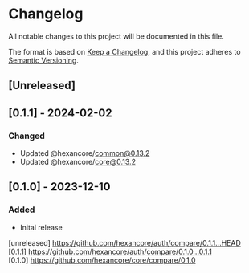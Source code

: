 # Changelog

All notable changes to this project will be documented in this file.

The format is based on [Keep a Changelog](https://keepachangelog.com/en/1.0.0/),
and this project adheres to [Semantic Versioning](https://semver.org/spec/v2.0.0.html).

## [Unreleased]

## [0.1.1] - 2024-02-02

### Changed

- Updated @hexancore/common@0.13.2
- Updated @hexancore/core@0.13.2

## [0.1.0] - 2023-12-10

### Added

- Inital release

[unreleased] https://github.com/hexancore/auth/compare/0.1.1...HEAD   
[0.1.1] https://github.com/hexancore/auth/compare/0.1.0...0.1.1   
[0.1.0] https://github.com/hexancore/core/compare/0.1.0  
